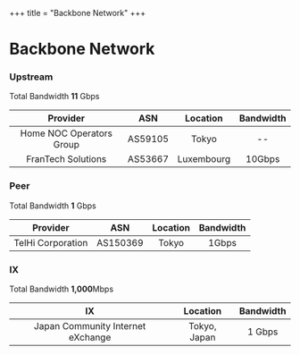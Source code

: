 +++
title = "Backbone Network"
+++

# Backbone Network

### Upstream 
Total Bandwidth  **11** Gbps  

| Provider | ASN | Location | Bandwidth |
| :---: | :---: | :---: | :---: |
| Home NOC Operators Group | AS59105 | Tokyo | -- |
| FranTech Solutions | AS53667 | Luxembourg | 10Gbps |

### Peer 
Total Bandwidth  **1** Gbps  

| Provider | ASN | Location | Bandwidth |
| :---: | :---: | :---: | :---: |
| TelHi Corporation | AS150369 | Tokyo | 1Gbps |

### IX
Total Bandwidth  **1,000**Mbps  

| IX | Location | Bandwidth |
| :---: | :---: | :---: |
| Japan Community Internet eXchange | Tokyo, Japan | 1 Gbps |

<!-- 

### Backbone Map

-->

